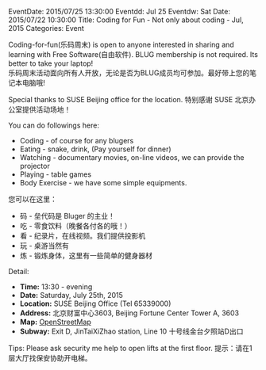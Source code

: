 EventDate: 2015/07/25 13:30:00
Eventdd: Jul 25
Eventdw: Sat
Date: 2015/07/22 10:30:00
Title: Coding for Fun - Not only about coding - Jul, 2015
Categories: Event

Coding-for-fun(乐码周末) is open to anyone interested in sharing and learning with Free Software(自由软件). BLUG membership is not required. Its better to take your laptop!<br />乐码周末活动面向所有人开放，无论是否为BLUG成员均可参加。最好带上您的笔记本电脑哦!

Special thanks to SUSE Beijing office for the location. 特别感谢 SUSE 北京办公室提供活动场地！

You can do followings here:

* Coding - of course for any blugers
* Eating - snake, drink, (Pay yourself for dinner)
* Watching - documentary movies, on-line videos, we can provide the projector
* Playing - table games
* Body Exercise - we have some simple equipments. 

您可以在这里：

* 码 - 垒代码是 Bluger 的主业！
* 吃 - 零食饮料（晚餐各付各的哦！）
* 看 - 纪录片，在线视频。我们提供投影机
* 玩 - 桌游当然有
* 炼 - 锻炼身体，这里有一些简单的健身器材

Detail:

* **Time:** 13:30 - evening
* **Date:** Saturday, July 25th, 2015
* **Location:** SUSE Beijing Office (Tel 65339000)
* **Address:** 北京财富中心3603, Beijing Fortune Center Tower A, 3603
* **Map:** [OpenStreetMap](http://www.openstreetmap.org/?mlat=39.91467&mlon=116.45434#map=18/39.91467/116.45434)
* **Subway:** Exit D, JinTaiXiZhao station, Line 10  十号线金台夕照站D出口

Tips: Please ask security me help to open lifts at the first floor. 提示：请在1层大厅找保安协助开电梯。
